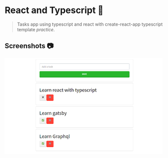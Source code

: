 # React and Typescript :rocket:

> Tasks app using typescript and react with create-react-app typescript template *practice*.

## Screenshots :camera:

![principal](docs/principal.png)
